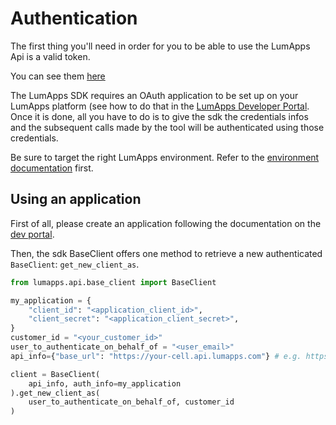 # Authentication

The first thing you'll need in order for you to be able to use the LumApps Api is a valid token.

You can see them [here](https://api.lumapps.com/docs/lumapps-public-api/b87d37ae48a0d-authentication)

The LumApps SDK requires an OAuth application to be set up on your LumApps platform (see how to do that in the [LumApps Developer Portal](https://developer.lumapps.com/documentation/oauth.html). Once it is done, all you have to do is to give the sdk the credentials infos and the subsequent calls made by the tool will be authenticated using those credentials.

Be sure to target the right LumApps environment. Refer to the [environment documentation](https://lumapps.github.io/lumapps-sdk/environment) first.

## Using an application

First of all, please create an application following the documentation on the [dev portal](https://developer.lumapps.com/documentation/oauth).

Then, the sdk BaseClient offers one method to retrieve a new authenticated `BaseClient`: `get_new_client_as`.

```python
from lumapps.api.base_client import BaseClient

my_application = {
    "client_id": "<application_client_id>",
    "client_secret": "<application_client_secret>",
}
customer_id = "<your_customer_id>"
user_to_authenticate_on_behalf_of = "<user_email>"
api_info={"base_url": "https://your-cell.api.lumapps.com"} # e.g. https://go-cell-001.api.lumapps.com

client = BaseClient(
    api_info, auth_info=my_application
).get_new_client_as(
    user_to_authenticate_on_behalf_of, customer_id
)
```
